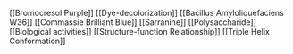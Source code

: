 [[Bromocresol Purple]]
[[Dye-decolorization]]
[[Bacillus Amyloliquefaciens W36]]
[[Commassie Brilliant Blue]]
[[Sarranine]]
[[Polysaccharide]]
[[Biological activities]]
[[Structure-function Relationship]]
[[Triple Helix Conformation]]
